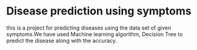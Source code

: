 # Disease prediction using symptoms
this is a project for predicting diseases using the data set of given symptoms.We have used Machine learning algorithm, Decision Tree to predict the disease along with the accuracy.
